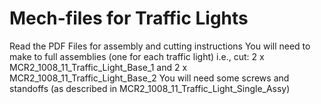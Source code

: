 # Mech-files for Traffic Lights
Read the PDF Files for assembly and cutting instructions
You will need to make to full assemblies (one for each traffic light) 
i.e., cut: 2 x MCR2_1008_11_Traffic_Light_Base_1 and 2 x MCR2_1008_11_Traffic_Light_Base_2
You will need some screws and standoffs (as described in MCR2_1008_11_Traffic_Light_Single_Assy)